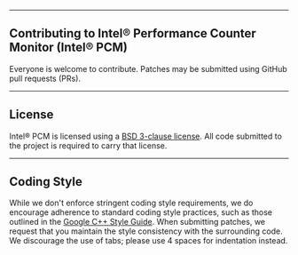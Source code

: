 --------------------------------------------------------------------------------
Contributing to Intel&reg; Performance Counter Monitor (Intel&reg; PCM)
--------------------------------------------------------------------------------

Everyone is welcome to contribute. Patches may be submitted using GitHub pull requests (PRs).

--------------------------------------------------------------------------------
License
--------------------------------------------------------------------------------

Intel&reg; PCM is licensed using a [BSD 3-clause license](https://github.com/intel/pcm/blob/master/LICENSE). All code submitted to the project is required to carry that license.

--------------------------------------------------------------------------------
Coding Style
--------------------------------------------------------------------------------

While we don't enforce stringent coding style requirements, we do encourage adherence to standard coding style practices, such as those outlined in the [Google C++ Style Guide](https://google.github.io/styleguide/cppguide.html). When submitting patches, we request that you maintain the style consistency with the surrounding code. We discourage the use of tabs; please use 4 spaces for indentation instead.
